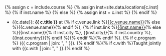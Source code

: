 {% assign c = include.course %}
{% assign inst=site.data.locations[c.inst] %}
{% if inst.name %}
{% else %}
{% assign inst = c.inst %}
{% endif %}

- {{c.date}}: **{{ c.title }}** at {% if c.venue.link %}[{{c.venue.name}}]({{c.venue.link}}){% else %}{{c.venue.name}}{% endif %}, {% if inst.link %}[{{inst.name}}]({{inst.link}}){% else %}{{inst.name}}{% if inst.city %}, {{inst.city}}{% if inst.country %}, {{inst.country}}{% endif %}{% endif %}{% endif %}. {% if c.program %} ({{ c.program | join: ", " }}). {% endif %}{% if c.with %}Taught jointly with {{c.with | join: ", " }}.{% endif %}
